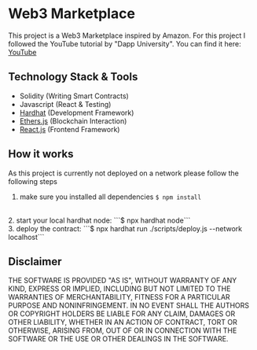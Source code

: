 # Web3 Marketplace

This project is a Web3 Marketplace inspired by Amazon.
For this project I followed the YouTube tutorial by "Dapp University". 
You can find it here: [YouTube](https://www.youtube.com/watch?v=X1ahXNYkpL8&list=PLk7ZYbFb3ivvE6VfcjVC3GLFKEc3dxF3u&index=92)

## Technology Stack & Tools

- Solidity (Writing Smart Contracts)
- Javascript (React & Testing)
- [Hardhat](https://hardhat.org/) (Development Framework)
- [Ethers.js](https://docs.ethers.io/v5/) (Blockchain Interaction)
- [React.js](https://reactjs.org/) (Frontend Framework)

## How it works

As this project is currently not deployed on a network please follow the following steps

1. make sure you installed all dependencies
```$ npm install```
<br/>
2. start your local hardhat node: 
```$ npx hardhat node```
<br/>
3. deploy the contract: 
```$ npx hardhat run ./scripts/deploy.js --network localhost``` 

## Disclaimer
THE SOFTWARE IS PROVIDED "AS IS", WITHOUT WARRANTY OF ANY KIND, EXPRESS OR IMPLIED, INCLUDING BUT NOT LIMITED TO THE WARRANTIES OF MERCHANTABILITY, FITNESS FOR A PARTICULAR PURPOSE AND NONINFRINGEMENT. 
IN NO EVENT SHALL THE AUTHORS OR COPYRIGHT HOLDERS BE LIABLE FOR ANY CLAIM, DAMAGES OR OTHER LIABILITY, WHETHER IN AN ACTION OF CONTRACT, TORT OR OTHERWISE, ARISING FROM, OUT OF OR IN CONNECTION WITH THE SOFTWARE OR THE USE OR OTHER DEALINGS IN THE SOFTWARE.